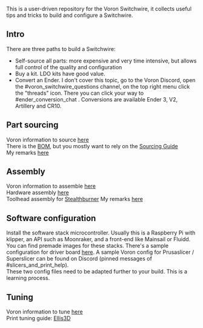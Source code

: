 This is a user-driven repository for the Voron Switchwire, it collects useful tips and tricks to build and configure a Switchwire.

## Intro
There are three paths to build a Switchwire:
* Self-source all parts: more expensive and very time intensive, but allows full control of the quality and configuration
* Buy a kit. LDO kits have good value. 
* Convert an Ender. I don't cover this topic, go to the Voron Discord, open the #voron_switchwire_questions channel, on the top right menu click the "threads" icon. There you can click your way to #ender_conversion_chat . Conversions are available Ender 3,  V2, Artillery and CR10.

## Part sourcing
Voron information to source [here](https://docs.vorondesign.com/sourcing.html)  
There is the [BOM](https://vorondesign.com/voron_switchwire), but you mostly want to rely on the [Sourcing Guide](https://vorondesign.com/sourcing_guide)  
My remarks [here](https://github.com/thijsdeschildre/switchwire-bonus/blob/main/BOM)  

## Assembly
Voron information to assemble [here](https://docs.vorondesign.com/build/)  
Hardware assembly [here](https://github.com/VoronDesign/Voron-Switchwire/raw/master/Manuals/Assembly_Manual_SW.pdf)  
Toolhead assembly for [Stealthburner](https://github.com/VoronDesign/Voron-Stealthburner/blob/main/Manual/Assembly_Manual_SB.pdf)
My remarks [here](https://github.com/thijsdeschildre/switchwire-bonus/blob/main/assembly)  
 
## Software configuration
Install the software stack microcontroller. Usually this is a Raspberry Pi with klipper, an API such as Moonraker, and a  front-end like Mainsail or Fluidd. You can find premade images for these stacks. 
There's a sample configuration for driver board [here](https://github.com/VoronDesign/Voron-Switchwire/tree/master/Firmware). 
A sample Voron config for Prusaslicer /  Superslicer can be found on Discord (pinned messages of #slicers_and_print_help).  
These two config files need to be adapted further to your build. This is a learning process.

## Tuning
Voron information to tune [here](https://docs.vorondesign.com/tuning/)  
Print tuning guide: [Ellis3D](https://ellis3dp.com/Print-Tuning-Guide/)  
